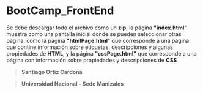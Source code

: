 # BootCamp_FrontEnd

Se debe descargar todo el archivo como un **zip**, la página **"index.html"** muestra como una pantalla inicial donde se pueden seleccionar otras página,
como la página **"htmlPage.html**" que corresponde a una página que contine información sobre etiquetas, descripciones y algunas propiedades de **HTML**,
y la página **"cssPage.html"** que corresponde a una página con información sobre propiedades y descripciones de **CSS**


> **Santiago Ortiz Cardona**

> **Universidad Nacional - Sede Manizales**
